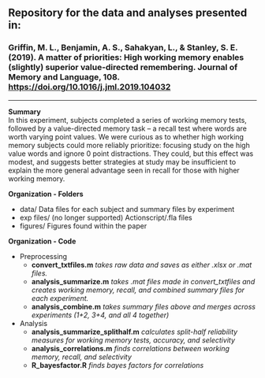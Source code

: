 ## Repository for the data and analyses presented in:
### Griffin, M. L., Benjamin, A. S., Sahakyan, L., & Stanley, S. E. (2019). A matter of priorities: High working memory enables (slightly) superior value-directed remembering. Journal of Memory and Language, 108. https://doi.org/10.1016/j.jml.2019.104032

---  

**Summary**  
In this experiment, subjects completed a series of working memory tests, followed by a value-directed memory task – a recall test where words are worth varying point values. We were curious as to whether high working memory subjects could more reliably prioritize: focusing study on the high value words and ignore 0 point distractions. They could, but this effect was modest, and suggests better strategies at study may be insufficient to explain the more general advantage seen in recall for those with higher working memory.

**Organization - Folders**  
- data/ Data files for each subject and summary files by experiment
- exp files/ (no longer supported) Actionscript/.fla files 
- figures/ Figures found within the paper

**Organization - Code**  
- Preprocessing
    - **convert_txtfiles.m** *takes raw data and saves as either .xlsx or .mat files.*
	- **analysis_summarize.m** *takes .mat files made in convert_txtfiles and creates working memory, recall, and combined summary files for each experiment.*
	- **analysis_combine.m** *takes summary files above and merges across experiments (1+2, 3+4, and all 4 together)*
- Analysis
    - **analysis_summarize_splithalf.m**	*calculates split-half reliability measures for working memory tests, accuracy, and selectivity*
    - **analysis_correlations.m**	*finds correlations between working memory, recall, and selectivity*
    - **R_bayesfactor.R** 	*finds bayes factors for correlations*


